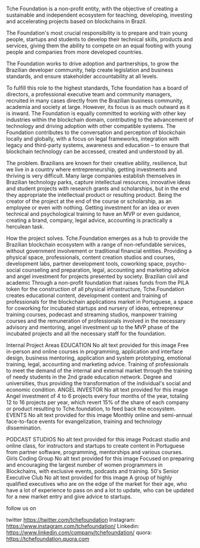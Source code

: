 Tche Foundation is a non-profit entity, with the objective of creating a sustainable and independent ecosystem for teaching, developing, investing
and accelerating projects based on blockchains in Brazil. 

The Foundation's most crucial responsibility is to prepare and train young people, startups and students to develop their technical skills,
products and services, giving them the ability to compete on an equal footing with young people and companies from more developed countries.

The Foundation works to drive adoption and partnerships, to grow the Brazilian developer community, help create legislation and business standards,
and ensure stakeholder accountability at all levels.

To fulfill this role to the highest standards, Tche foundation has a board of directors, a professional executive team and community managers,
recruited in many cases directly from the Brazilian business community, academia and society at large. However, its focus is as much outward as it is inward.
The Foundation is equally committed to working with other key industries within the blockchain domain, contributing to the advancement of technology
and driving adoption with other compatible systems.
The Foundation contributes to the conversation and perception of blockchain locally and globally, with a focus on legal frameworks, integration with legacy
and third-party systems, awareness and education – to ensure that blockchain technology can be accessed, created and understood by all.

The problem.
Brazilians are known for their creative ability, resilience, but we live in a country where entrepreneurship, getting investments and thriving is very difficult. Many large companies establish themselves in Brazilian technology parks, capture intellectual resources, innovative ideas and student projects with research grants and scholarships, but in the end they appropriate the intellectual product or resulting product. Being the creator of the project at the end of the course or scholarship, as an employee or even with nothing.
Getting investment for an idea or even technical and psychological training to have an MVP or even guidance, creating a brand, company, legal advice, accounting is practically a herculean task.

How the project solves.
Tche.Foundation emerges as a hub to provide the Brazilian blockchain ecosystem with a range of non-refundable services, without government involvement or traditional financial entities. Providing a physical space, professionals, content creation studios and courses, development labs, partner development tools, coworking space, psycho-social counseling and preparation, legal, accounting and marketing advice and angel investment for projects presented by society. Brazilian civil and academic
Through a non-profit foundation that raises funds from the PILA token for the construction of all physical infrastructure, Tche.Foundation creates educational content, development content and training of professionals for the blockchain applications market in Portuguese, a space for coworking for incubated startups and nursery of ideas, entrepreneur training courses, podecast and streaming studios, manpower training courses and the remuneration of professionals involved in the necessary advisory and mentoring, angel investment up to the MVP phase of the incubated projects and all the necessary staff for the foundation.

Internal Project Areas
EDUCATION
No alt text provided for this image
Free in-person and online courses in programming, application and interface design, business mentoring, application and system prototyping, emotional training, legal, accounting and marketing advice.
Training of professionals to meet the demand of the internal and external market through the training of needy students in the 2nd grade education network. Degree and universities, thus providing the transformation of the individual's social and economic condition.
ANGEL INVESTOR
No alt text provided for this image
Angel investment of 4 to 6 projects every four months of the year, totaling 12 to 16 projects per year, which revert 15% of the share of each company or product resulting to Tche.foundation, to feed back the ecosystem.
EVENTS
No alt text provided for this image
Monthly online and semi-annual face-to-face events for evangelization, training and technology dissemination.

PODCAST STUDIOS
No alt text provided for this image
Podcast studio and online class, for instructors and startups to create content in Portuguese from partner software, programming, mentorships and various courses.
Girls Coding Group
No alt text provided for this image
Focused on preparing and encouraging the largest number of women programmers in Blockchains, with exclusive events, podcasts and training.
50's Senior Executive Club
No alt text provided for this image
A group of highly qualified executives who are on the edge of the market for their age, who have a lot of experience to pass on and a lot to update, who can be updated for a new market entry and give advice to startups.

follow us on 

twitter https://twitter.com/tchefoundation
Instagram: https://www.instagram.com/tchefoundation/
Linkedin: https://www.linkedin.com/company/tchefoundation/
quora: https://tchefoundation.quora.com



         


<!---
tchefoundation/tchefoundation is a ✨ special ✨ repository because its `README.md` (this file) appears on your GitHub profile.
You can click the Preview link to take a look at your changes.
--->
